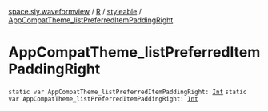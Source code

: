 [space.siy.waveformview](../../index.md) / [R](../index.md) / [styleable](index.md) / [AppCompatTheme_listPreferredItemPaddingRight](./-app-compat-theme_list-preferred-item-padding-right.md)

# AppCompatTheme_listPreferredItemPaddingRight

`static var AppCompatTheme_listPreferredItemPaddingRight: `[`Int`](https://kotlinlang.org/api/latest/jvm/stdlib/kotlin/-int/index.html)
`static var AppCompatTheme_listPreferredItemPaddingRight: `[`Int`](https://kotlinlang.org/api/latest/jvm/stdlib/kotlin/-int/index.html)